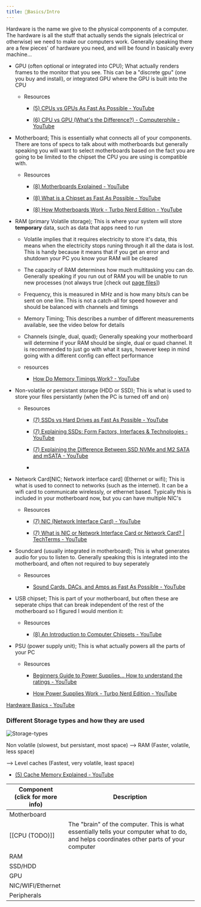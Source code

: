 ```yaml
---
title: 🌱Basics/Intro
---
```

Hardware is the name we give to the physical components of a computer. The hardware is all the stuff that actually sends the signals (electrical or otherwise) we need to make our computers work. Generally speaking there are a few pieces' of hardware you need, and will be found in basically every machine...

- GPU (often optional or integrated into CPU); What actually renders frames to the monitor that you see. This can be a "discrete gpu" (one you buy and install), or integrated GPU where the GPU is built into the CPU
  
  - Resources
    
    - [(5) CPUs vs GPUs As Fast As Possible - YouTube](https://www.youtube.com/watch?v=1kypaBjJ-pg)
    
    - [(6) CPU vs GPU (What's the Difference?) - Computerphile - YouTube](https://www.youtube.com/watch?v=_cyVDoyI6NE)

- Motherboard; This is essentially what connects all of your components. There are tons of specs to talk about with motherboards but generally speaking you will want to select motherboards based on the fact you are going to be limited to the chipset the CPU you are using is compatible with.
  
  - Resources
    
    - [(8) Motherboards Explained - YouTube](https://www.youtube.com/watch?v=b2pd3Y6aBag)
    
    - [(8) What is a Chipset as Fast As Possible - YouTube](https://www.youtube.com/watch?v=8gfA3H5XTAE)
    
    - [(8) How Motherboards Work - Turbo Nerd Edition - YouTube](https://www.youtube.com/watch?v=zxGqGCtPxn4)

- RAM (primary Volatile storage); This is where your system will store **temporary** data, such as data that apps need to run
  
  - Volatile implies that it requires electricity to store it's data, this means when the electricity stops runing through it all the data is lost. This is handy because it means that if you get an error and shutdown your PC you know your RAM will be cleared
  
  - The capacity of RAM determines how much multitasking you can do. Generally speaking if you run out of RAM you will be unable to run new processes (not always true [check out [page files](https://www.techtarget.com/whatis/definition/pagefile#:~:text=In%20storage%2C%20a%20pagefile%20is,from%20many%20different%20original%20locations.)])
  
  - Frequency, this is measured in MHz and is how many bits/s can be sent on one line. This is not a catch-all for speed however and should be balanced with channels and timings
  
  - Memory Timing; This describes a number of different measurements available, see the video below for details
  
  - Channels (single, dual, quad); Generally speaking your motherboard will determine if your RAM should be single, dual or quad channel. It is recommended to just go with what it says, however keep in mind going with a different config can effect performance
  
  - resources
    
    - [How Do Memory Timings Work? - YouTube](https://www.youtube.com/watch?v=Yed-a9vqTYc)

- Non-volatile or persistant storage (HDD or SSD); This is what is used to store your files persistantly (when the PC is turned off and on)
  
  - Resources
    
    - [(7) SSDs vs Hard Drives as Fast As Possible - YouTube](https://www.youtube.com/watch?v=YQEjGKYXjw8)
    
    - [(7) Explaining SSDs: Form Factors, Interfaces & Technologies - YouTube](https://www.youtube.com/watch?v=EXLfErPEYiw)
    
    - [(7) Explaining the Difference Between SSD NVMe and M2 SATA and mSATA - YouTube](https://www.youtube.com/watch?v=s-2VrxgI49Q)
    
    - 

- Network Card[NIC; Network interface card] (Ethernet or wifi); This is what is used to connect to networks (such as the internet). It can be a wifi card to communicate wirelessly, or ethernet based. Typically this is included in your motherboard now, but you can have multiple NIC's
  
  - Resources
    
    - [(7) NIC (Network Interface Card) - YouTube](https://www.youtube.com/watch?v=oo-tn17rUBo)
    
    - [(7) What is NIC or Network Interface Card or Network Card? | TechTerms - YouTube](https://www.youtube.com/watch?v=m9evUZtkEAc)

- Soundcard (usually integrated in motherboard); This is what generates audio for you to listen to. Generally speaking this is integrated into the motherboard, and often not required to buy seperately
  
  - Resources
    
    - [Sound Cards, DACs, and Amps as Fast As Possible - YouTube](https://www.youtube.com/watch?v=bPkJgiVb_C4)

- USB chipset; This is part of your motherboard, but often these are seperate chips that can break independent of the rest of the motherboard so I figured I would mention it: 
  
  - Resources
    
    - [(8) An Introduction to Computer Chipsets - YouTube](https://www.youtube.com/watch?v=5mCJ3uGNTAw)

- PSU (power supply unit); This is what actually powers all the parts of your PC
  
  - Resources
    
    - [Beginners Guide to Power Supplies... How to understand the ratings - YouTube](https://www.youtube.com/watch?v=bUh2EZzJZRU)
    
    - [How Power Supplies Work - Turbo Nerd Edition - YouTube](https://www.youtube.com/watch?v=i9ZnaA8DZDs)

[Hardware Basics - YouTube](https://www.youtube.com/watch?v=9-KUm9YpPm0)

### Different Storage types and how they are used

![Storage-types](https://gist.githubusercontent.com/Descent098/ab3bc88425c71e36f3583d916b9ee2b9/raw/c8497db3647bcb1e934120a32b60775c1874ee8f/storage-types.png)

Non volatile (slowest, but persistant, most space) --> RAM (Faster, volatile, less space) 

--> Level caches (Fastest, very volatile, least space)

- [(5) Cache Memory Explained - YouTube](https://www.youtube.com/watch?v=Zr8WKIOIKsk)


| Component <br>(click for more info) | Description |
| ---- | ---- |
| Motherboard |  |
| [[CPU (TODO)]] | The "brain" of the computer. This is what essentially tells your computer what to do, and helps coordinates other parts of your computer |
| RAM |  |
| SSD/HDD |  |
| GPU |  |
| NIC/WIFI/Ethernet |  |
| Peripherals |  |
